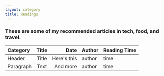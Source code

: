 ```yaml
---
layout: category
title: Readings
---
```


### These are some of my recommended articles in tech, food, and travel.

| Category    | Title       | Date          | Author  | Reading Time  |
| :---        |    :----:   |          ---: | :---    | :---          |
| Header      | Title       | Here's this   | author  |  time         |
| Paragraph   | Text        | And more      | author  |  time         |


